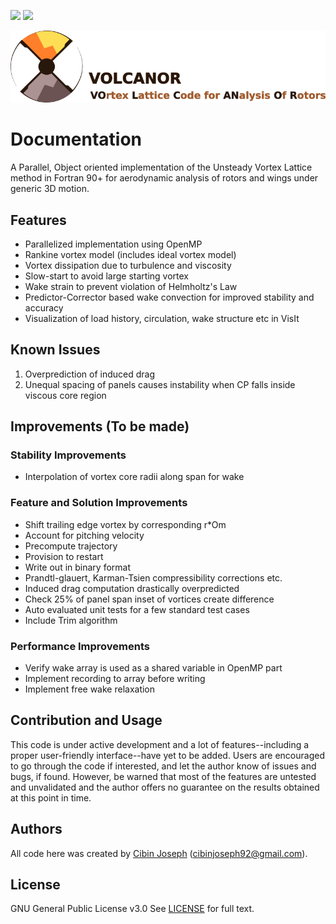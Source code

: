 [![](https://img.shields.io/badge/status-under%20development-green.svg)]()  [![](https://img.shields.io/badge/Last%20Updated-May%202018-green.svg)]()  

![VOLCANOR](logo/VOLCANOR.png)

# Documentation
A Parallel, Object oriented implementation of the Unsteady Vortex Lattice method in Fortran 90+ for aerodynamic analysis of rotors and wings under generic 3D motion.

## Features
- Parallelized implementation using OpenMP
- Rankine vortex model (includes ideal vortex model)
- Vortex dissipation due to turbulence and viscosity
- Slow-start to avoid large starting vortex
- Wake strain to prevent violation of Helmholtz's Law
- Predictor-Corrector based wake convection for improved stability and accuracy
- Visualization of load history, circulation, wake structure etc in VisIt

## Known Issues
1. Overprediction of induced drag
2. Unequal spacing of panels causes instability when CP falls inside viscous core region

## Improvements (To be made)
### Stability Improvements
- Interpolation of vortex core radii along span for wake

### Feature and Solution Improvements
- Shift trailing edge vortex by corresponding r*Om
- Account for pitching velocity
- Precompute trajectory
- Provision to restart
- Write out in binary format
- Prandtl-glauert, Karman-Tsien compressibility corrections etc.
- Induced drag computation drastically overpredicted
- Check 25% of panel span inset of vortices create difference
- Auto evaluated unit tests for a few standard test cases
- Include Trim algorithm

### Performance Improvements
- Verify wake array is used as a shared variable in OpenMP part
- Implement recording to array before writing
- Implement free wake relaxation

## Contribution and Usage
This code is under active development and a lot of features--including a proper user-friendly interface--have yet to be added. Users are encouraged to go through the code if interested, and let the author know of issues and bugs, if found. However, be warned that most of the features are untested and unvalidated and the author offers no guarantee on the results obtained at this point in time.

## Authors
All code here was created by [Cibin Joseph](https://github.com/cibinjoseph) (cibinjoseph92@gmail.com).

## License
GNU General Public License v3.0
See [LICENSE](LICENSE) for full text.
